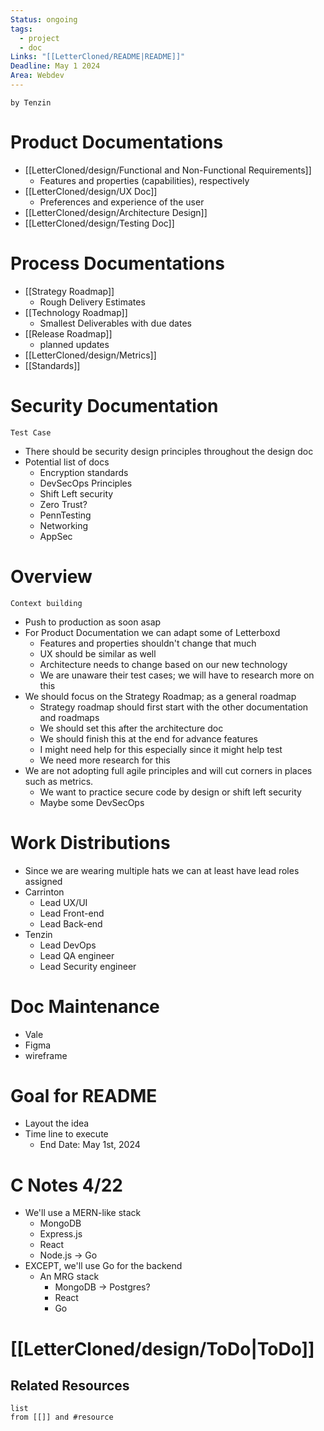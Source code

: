 ```yaml
---
Status: ongoing
tags:
  - project
  - doc
Links: "[[LetterCloned/README|README]]"
Deadline: May 1 2024
Area: Webdev
---
```

	by Tenzin
# Product Documentations
- [[LetterCloned/design/Functional and Non-Functional Requirements]]
	- Features and properties (capabilities), respectively
- [[LetterCloned/design/UX Doc]]
	- Preferences and experience of the user
- [[LetterCloned/design/Architecture Design]]
- [[LetterCloned/design/Testing Doc]]
# Process Documentations
- [[Strategy Roadmap]]
	- Rough Delivery Estimates
- [[Technology Roadmap]]
	- Smallest Deliverables with due dates
- [[Release Roadmap]]
	- planned updates
- [[LetterCloned/design/Metrics]]
- [[Standards]]
# Security Documentation
	Test Case
- There should be security design principles throughout the design doc
- Potential list of docs
	- Encryption standards
	- DevSecOps Principles
	- Shift Left security
	- Zero Trust?
	- PennTesting
	- Networking
	- AppSec
# Overview 
	Context building
- Push to production as soon asap 
- For Product Documentation we can adapt some of Letterboxd 
	- Features and properties shouldn't change that much
	- UX should be similar as well
	- Architecture needs to change based on our new technology
	- We are unaware their test cases; we will have to research more on this
- We should focus on the Strategy Roadmap; as a general roadmap
	- Strategy roadmap should first start with the other documentation and roadmaps
	- We should set this after the architecture doc
	- We should finish this at the end for advance features
	- I might need help for this especially since it might help test
	- We need more research for this
- We are not adopting full agile principles and will cut corners in places such as metrics.
	- We want to practice secure code by design or shift left security
	- Maybe some DevSecOps 
# Work Distributions
- Since we are wearing multiple hats we can at least have lead roles assigned
- Carrinton
	- Lead UX/UI
	- Lead Front-end
	- Lead Back-end
- Tenzin
	- Lead DevOps
	- Lead QA engineer
	- Lead Security engineer
# Doc Maintenance
- Vale 
- Figma
- wireframe

# Goal for README
- Layout the idea
- Time line to execute
    - End Date: May 1st, 2024

# C Notes 4/22
- We'll use a MERN-like stack
	- MongoDB
	- Express.js
	- React
	- Node.js -> Go
- EXCEPT, we'll use Go for the backend
	- An MRG stack
      - MongoDB -> Postgres?
      - React
      - Go
# [[LetterCloned/design/ToDo|ToDo]]

## Related Resources
```dataview
list
from [[]] and #resource 
```


